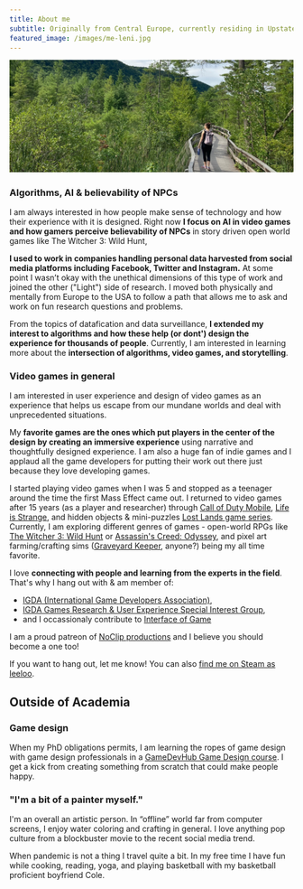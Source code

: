 ```yaml
---
title: About me
subtitle: Originally from Central Europe, currently residing in Upstate New York. I am an iSchool PhD student in an interdisciplinary field of information science & technology, studying AI in video games.
featured_image: /images/me-leni.jpg
---
```


![](/images/me-leni2.jpg)

### Algorithms, AI & believability of NPCs

I am always interested in how people make sense of technology and how their experience with it is designed. Right now **I focus on AI in video games and how gamers perceive believability of NPCs** in story driven open world games like The Witcher 3: Wild Hunt,

**I used to work in companies handling personal data harvested from social media platforms including Facebook, Twitter and Instagram.** At some point I wasn’t okay with the unethical dimensions of this type of work and joined the other ("Light") side of research. I moved both physically and mentally from Europe to the USA to follow a path that allows me to ask and work on fun research questions and problems.

From the topics of datafication and data surveillance, **I extended my interest to algorithms and how these help (or dont') design the experience for thousands of people**. Currently, I am interested in learning more about the **intersection of algorithms, video games, and storytelling**.


### Video games in general

I am interested in user experience and design of video games as an experience that helps us escape from our mundane worlds and deal with unprecedented situations.

My **favorite games are the ones which put players in the center of the design by creating an immersive experience** using narrative and thoughtfully designed experience. I am also a huge fan of indie games and I applaud all the game developers for putting their work out there just because they love developing games.

I started playing video games when I was 5 and stopped as a teenager around the time the first Mass Effect came out. I returned to video games after 15 years (as a player and researcher) through <a href="https://www.callofduty.com/mobile">Call of Duty Mobile</a>, <a href="https://store.steampowered.com/app/319630/Life_is_Strange__Episode_1/">Life is Strange</a>, and hidden objects & mini-puzzles <a href="https://store.steampowered.com/search/?developer=FIVE-BN%20GAMES">Lost Lands game series</a>. Currently, I am exploring different genres of games - open-world RPGs like <a href="https://store.steampowered.com/app/292030/The_Witcher_3_Wild_Hunt/">The Witcher 3: Wild Hunt</a> or <a href="https://store.steampowered.com/app/812140/Assassins_Creed_Odyssey/">Assassin's Creed: Odyssey</a>, and pixel art farming/crafting sims (<a href="https://store.steampowered.com/app/599140/Graveyard_Keeper/">Graveyard Keeper</a>, anyone?) being my all time favorite.

I love **connecting with people and learning from the experts in the field**. That's why I hang out with & am member of:
- <a href="https://igda.org/">IGDA (International Game Developers Association)</a>,
- <a href="https://grux.org/">IGDA Games Research & User Experience Special Interest Group</a>,
- and I occassionaly contribute to <a href="https://interfaceingame.com/">Interface of Game</a>

I am a proud patreon of <a href="https://www.patreon.com/noclip">NoClip productions</a> and I believe you should become a one too!

If you want to hang out, let me know! You can also <a href="https://steamcommunity.com/profiles/76561198067795186/">find me on Steam as leeloo</a>.

## Outside of Academia

### Game design
When my PhD obligations permits, I am learning the ropes of game design with game design professionals in a <a href="https://www.gamedevhub.cz/">GameDevHub Game Design course</a>. I get a kick from creating something from scratch that could make people happy.

### "I'm a bit of a painter myself."
I'm an overall an artistic person. In “offline” world far from computer screens, I enjoy water coloring and crafting in general. I love anything pop culture from a blockbuster movie to the recent social media trend.

When pandemic is not a thing I travel quite a bit. In my free time I have fun while cooking, reading, yoga, and playing basketball with my basketball proficient boyfriend Cole.
